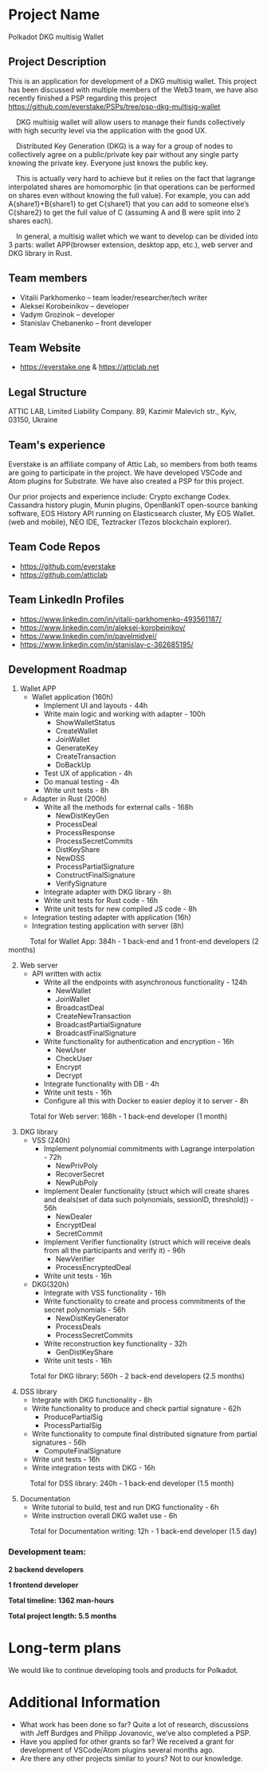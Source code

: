 # Project Name
Polkadot DKG multisig Wallet

## Project Description
This is an application for development of a DKG multisig wallet. This project has been discussed with multiple members of the Web3 team, we have also recently finished a PSP regarding this project https://github.com/everstake/PSPs/tree/psp-dkg-multisig-wallet</br>  

&nbsp;&nbsp;&nbsp;&nbsp;DKG multisig wallet will allow users to manage their funds collectively with high security level via the application with the good UX.

&nbsp;&nbsp;&nbsp;&nbsp;Distributed Key Generation (DKG) is a way for a group of nodes to collectively agree on a public/private key pair without any single party knowing the private key. Everyone just knows the public key.

&nbsp;&nbsp;&nbsp;&nbsp;This is actually very hard to achieve but it relies on the fact that lagrange interpolated shares are homomorphic (in that operations can be performed on shares even without knowing the full value). For example, you can add A{share1}+B{share1} to get C{share1} that you can add to someone else’s C{share2} to get the full value of C (assuming A and B were split into 2 shares each).

&nbsp;&nbsp;&nbsp;&nbsp;In general, a multisig wallet which we want to develop can be divided into 3 parts: wallet APP(browser extension, desktop app, etc.), web server and DKG library in Rust.

## Team members
* Vitalii Parkhomenko – team leader/researcher/tech writer
* Aleksei Korobeinikov – developer
* Vadym Grozinok – developer
* Stanislav Chebanenko – front developer

## Team Website
* https://everstake.one & https://atticlab.net

## Legal Structure
ATTIC LAB, Limited Liability Company. 89, Kazimir Malevich str., Kyiv, 03150, Ukraine

## Team's experience
Everstake is an affiliate company of Attic Lab, so members from both teams are going to participate in the project. We have developed VSCode and Atom plugins for Substrate. We have also created a PSP for this project. 

Our prior projects and experience include: Crypto exchange Codex. Cassandra history plugin, Munin plugins, OpenBankIT open-source banking software, EOS History API running on Elasticsearch cluster, My EOS Wallet. (web and mobile), NEO IDE, Teztracker (Tezos blockchain explorer). 

## Team Code Repos
* https://github.com/everstake
* https://github.com/atticlab

## Team LinkedIn Profiles
* https://www.linkedin.com/in/vitalii-parkhomenko-493561187/
* https://www.linkedin.com/in/aleksei-korobeinikov/
* https://www.linkedin.com/in/pavelmidvel/
* https://www.linkedin.com/in/stanislav-c-362685195/

## Development Roadmap
1. Wallet APP
   * Wallet application (160h)
      * Implement UI and layouts - 44h
      * Write main logic and working with adapter - 100h
         * ShowWalletStatus
         * CreateWallet
         * JoinWallet
         * GenerateKey
         * CreateTransaction
         * DoBackUp
       * Test UX of application - 4h
       * Do manual testing - 4h
       * Write unit tests - 8h
   * Adapter in Rust (200h)
      * Write all the methods for external calls - 168h
         * NewDistKeyGen
         * ProcessDeal
         * ProcessResponse
         * ProcessSecretCommits
         * DistKeyShare
         * NewDSS
         * ProcessPartialSignature
         * ConstructFinalSignature
         * VerifySignature
      * Integrate adapter with DKG library - 8h
      * Write unit tests for Rust code - 16h
      * Write unit tests for new compiled JS code - 8h
   * Integration testing adapter with application (16h)
   * Integration testing application with server (8h)

&nbsp;&nbsp;&nbsp;&nbsp;&nbsp;&nbsp;&nbsp;&nbsp;&nbsp;&nbsp;&nbsp;Total for Wallet App: 384h - 1 back-end and 1 front-end developers (2 months)

2. Web server
   * API written with actix
      * Write all the endpoints with asynchronous functionality - 124h
         * NewWallet
         * JoinWallet
         * BroadcastDeal
         * CreateNewTransaction
         * BroadcastPartialSignature
         * BroadcastFinalSignature
      * Write functionality for authentication and encryption - 16h
         * NewUser
         * CheckUser
         * Encrypt
         * Decrypt
      * Integrate functionality with DB - 4h
      * Write unit tests - 16h
      * Configure all this with Docker to easier deploy it to server - 8h

&nbsp;&nbsp;&nbsp;&nbsp;&nbsp;&nbsp;&nbsp;&nbsp;&nbsp;&nbsp;&nbsp;Total for Web server: 168h - 1 back-end developer (1 month)

3. DKG library
   * VSS (240h)
      * Implement polynomial commitments with Lagrange interpolation - 72h
         * NewPrivPoly
         * RecoverSecret
         * NewPubPoly
      * Implement Dealer functionality (struct which will create shares and deals(set of data such polynomials, sessionID, threshold)) - 56h
         * NewDealer
         * EncryptDeal
         * SecretCommit
      * Implement Verifier functionality (struct which will receive deals from all the participants and verify it) - 96h
         * NewVerifier
         * ProcessEncryptedDeal
      * Write unit tests - 16h
   * DKG(320h)
      * Integrate with VSS functionality - 16h
      * Write functionality to create and process commitments of the secret polynomials - 56h
         * NewDistKeyGenerator
         * ProcessDeals
         * ProcessSecretCommits
      * Write reconstruction key functionality - 32h
         * GenDistKeyShare
      * Write unit tests - 16h

&nbsp;&nbsp;&nbsp;&nbsp;&nbsp;&nbsp;&nbsp;&nbsp;&nbsp;&nbsp;&nbsp;Total for DKG library: 560h - 2 back-end developers (2.5 months)

4. DSS library
   * Integrate with DKG functionality - 8h
   * Write functionality to produce and check partial signature - 62h
      * ProducePartialSig
      * ProcessPartialSig
   * Write functionality to compute final distributed signature from partial signatures - 56h
      * ComputeFinalSignature
   * Write unit tests - 16h
   * Write integration tests with DKG - 16h

&nbsp;&nbsp;&nbsp;&nbsp;&nbsp;&nbsp;&nbsp;&nbsp;&nbsp;&nbsp;&nbsp;Total for DSS library: 240h - 1 back-end developer (1.5 month)

5. Documentation
   * Write tutorial to build, test and run DKG functionality - 6h
   * Write instruction overall DKG wallet use - 6h

&nbsp;&nbsp;&nbsp;&nbsp;&nbsp;&nbsp;&nbsp;&nbsp;&nbsp;&nbsp;&nbsp;Total for Documentation writing: 12h - 1 back-end developer (1.5 day)

### Development team: 
**2 backend developers**

**1 frontend developer**

**Total timeline: 1362 man-hours**

**Total project length: 5.5 months**
# Long-term plans
We would like to continue developing tools and products for Polkadot.
# Additional Information
   * What work has been done so far? Quite a lot of research, discussions with Jeff Burdges and Philipp Jovanovic, we’ve also completed a PSP.
   * Have you applied for other grants so far? We received a grant for development of VSCode/Atom plugins several months ago.
   * Are there any other projects similar to yours? Not to our knowledge.
